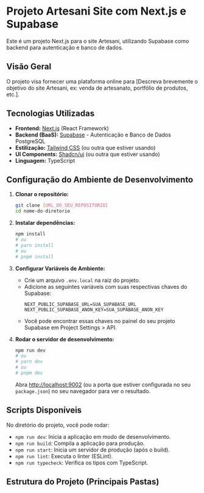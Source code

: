 # Projeto Artesani Site com Next.js e Supabase

Este é um projeto Next.js para o site Artesani, utilizando Supabase como backend para autenticação e banco de dados.

## Visão Geral

O projeto visa fornecer uma plataforma online para [Descreva brevemente o objetivo do site Artesani, ex: venda de artesanato, portfólio de produtos, etc.].

## Tecnologias Utilizadas

*   **Frontend:** [Next.js](https://nextjs.org/) (React Framework)
*   **Backend (BaaS):** [Supabase](https://supabase.io/) - Autenticação e Banco de Dados PostgreSQL
*   **Estilização:** [Tailwind CSS](https://tailwindcss.com/) (ou outra que estiver usando)
*   **UI Components:** [Shadcn/ui](https://ui.shadcn.com/) (ou outra que estiver usando)
*   **Linguagem:** TypeScript

## Configuração do Ambiente de Desenvolvimento

1.  **Clonar o repositório:**
    ```bash
    git clone [URL_DO_SEU_REPOSITORIO]
    cd nome-do-diretorio
    ```

2.  **Instalar dependências:**
    ```bash
    npm install
    # ou
    # yarn install
    # ou
    # pnpm install
    ```

3.  **Configurar Variáveis de Ambiente:**
    *   Crie um arquivo `.env.local` na raiz do projeto.
    *   Adicione as seguintes variáveis com suas respectivas chaves do Supabase:
        ```env
        NEXT_PUBLIC_SUPABASE_URL=SUA_SUPABASE_URL
        NEXT_PUBLIC_SUPABASE_ANON_KEY=SUA_SUPABASE_ANON_KEY
        ```
    *   Você pode encontrar essas chaves no painel do seu projeto Supabase em Project Settings > API.

4.  **Rodar o servidor de desenvolvimento:**
    ```bash
    npm run dev
    # ou
    # yarn dev
    # ou
    # pnpm dev
    ```
    Abra [http://localhost:9002](http://localhost:9002) (ou a porta que estiver configurada no seu `package.json`) no seu navegador para ver o resultado.

## Scripts Disponíveis

No diretório do projeto, você pode rodar:

*   `npm run dev`: Inicia a aplicação em modo de desenvolvimento.
*   `npm run build`: Compila a aplicação para produção.
*   `npm run start`: Inicia um servidor de produção (após o build).
*   `npm run lint`: Executa o linter (ESLint).
*   `npm run typecheck`: Verifica os tipos com TypeScript.

## Estrutura do Projeto (Principais Pastas)

